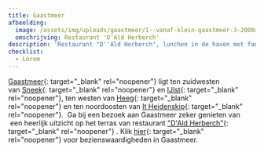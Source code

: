 ```yaml
---
title: Gaastmeer
afbeelding:
  image: /assets/img/uploads/gaastmeer/1--vanaf-klein-gaastmeer-3-2000x1334.jpeg
  omschrijving: Restaurant 'D'Ald Herberch'
description: 'Restaurant "D''Ald Herberch", lunchen in de haven met fantastisch uitzicht.'
checklist:
  - Lorem
---
```


[Gaastmeer](https://nl.wikipedia.org/wiki/Gaastmeer){: target="_blank" rel="noopener"} ligt ten zuidwesten van&nbsp;[Sneek](https://nl.wikipedia.org/wiki/Sneek_&#40;stad&#41;){: target="_blank" rel="noopener"}&nbsp;en&nbsp;[IJlst](https://nl.wikipedia.org/wiki/IJlst_&#40;stad&#41;){: target="\_blank" rel="noopener"}, ten westen van&nbsp;[Heeg](https://nl.wikipedia.org/wiki/Heeg){: target="\_blank" rel="noopener"}&nbsp;en ten noordoosten van&nbsp;[It Heidenskip](https://nl.wikipedia.org/wiki/It_Heidenskip){: target="\_blank" rel="noopener"}. &nbsp;Ga bij een bezoek aan Gaastmeer zeker genieten van &nbsp;een heerlijk uitzicht op het terras van restaurant&nbsp;["D'Ald Herberch"](https://www.aldherberch.nl){: target="\_blank" rel="noopener"}&nbsp;. Klik&nbsp;[hier](https://nl.wikipedia.org/wiki/Lijst_van_rijksmonumenten_in_Súdwest-Fryslân#Gaastmeer){: target="\_blank" rel="noopener"}&nbsp;voor bezienswaardigheden in Gaastmeer.

&nbsp;
